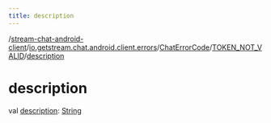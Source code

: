 ```yaml
---
title: description
---
```

/[stream-chat-android-client](../../../index.md)/[io.getstream.chat.android.client.errors](../../index.md)/[ChatErrorCode](../index.md)/[TOKEN_NOT_VALID](index.md)/[description](description.md)  
  
  
  
# description  
val [description](description.md): [String](https://kotlinlang.org/api/latest/jvm/stdlib/kotlin/-string/index.html)
